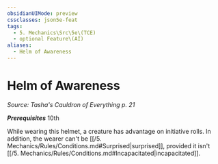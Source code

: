 ```yaml
---
obsidianUIMode: preview
cssclasses: json5e-feat
tags:
  - 5. Mechanics\Src\5e\(TCE)
  - optional Feature\(AI)
aliases:
  - Helm of Awareness
---
```

# Helm of Awareness
*Source: Tasha's Cauldron of Everything p. 21*  

***Prerequisites*** 10th

While wearing this helmet, a creature has advantage on initiative rolls. In addition, the wearer can't be [[/5. Mechanics/Rules/Conditions.md#Surprised\|surprised]], provided it isn't [[/5. Mechanics/Rules/Conditions.md#Incapacitated\|incapacitated]].
